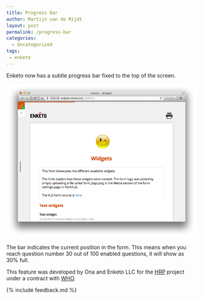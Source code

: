 ```yaml
---
title: Progress Bar
author: Martijn van de Rijdt
layout: post
permalink: /progress-bar
categories:
  - Uncategorized
tags:
 - enketo
---
```


Enketo now has a subtle progress bar fixed to the top of the screen. 

![Progress Bar](../files/2014/03/progress-bar.png "Progress Bar")

The bar indicates the current position in the form. This means when you reach question number 30 out of 100 enabled questions, it will show as 30% full. 

This feature was developed by Ona and Enketo LLC for the [HRP](http://www.who.int/reproductivehealth/topics/mhealth/en/) project under a contract with [WHO](http://who.int). 

{% include feedback.md %}
